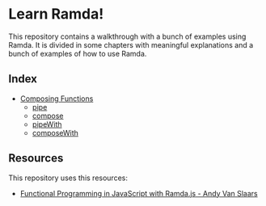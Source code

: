 # Learn Ramda!

This repository contains a walkthrough with a bunch of examples using Ramda. It is divided in some chapters with meaningful explanations and a bunch of examples of how to use Ramda.

## Index

- [Composing Functions](01-composing-functions/README.md)
  - [pipe](01-composing-functions/README.md#pipe)
  - [compose](01-composing-functions/README.md#compose)
  - [pipeWith](01-composing-functions/README.md#pipeWith)
  - [composeWith](01-composing-functions/README.md#composeWith)

## Resources

This repository uses this resources:

- [Functional Programming in JavaScript with Ramda.js - Andy Van Slaars](https://egghead.io/courses/functional-programming-in-javascript-with-ramda-js)
